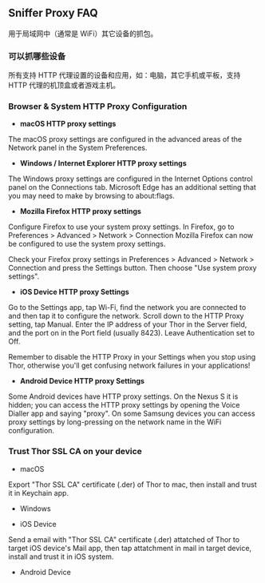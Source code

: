 ## Sniffer Proxy FAQ

用于局域网中（通常是 WiFi）其它设备的抓包。


### 可以抓哪些设备

所有支持 HTTP 代理设置的设备和应用，如：电脑，其它手机或平板，支持 HTTP 代理的机顶盒或者游戏主机。


### Browser & System HTTP Proxy Configuration

* **macOS HTTP proxy settings**

The macOS proxy settings are configured in the advanced areas of the Network panel in the System Preferences.


* **Windows / Internet Explorer HTTP proxy settings**

The Windows proxy settings are configured in the Internet Options control panel on the Connections tab.
Microsoft Edge has an additional setting that you may need to make by browsing to about:flags.


* **Mozilla Firefox HTTP proxy settings**

Configure Firefox to use your system proxy settings. In Firefox, go to Preferences > Advanced > Network > Connection Mozilla Firefox can now be configured to use the system proxy settings.

Check your Firefox proxy settings in Preferences > Advanced > Network > Connection and press the Settings button. Then choose "Use system proxy settings".


* **iOS Device HTTP proxy Settings**

Go to the Settings app, tap Wi-Fi, find the network you are connected to and then tap it to configure the network. Scroll down to the HTTP Proxy setting, tap Manual. Enter the IP address of your Thor in the Server field, and the port on in the Port field (usually 8423). Leave Authentication set to Off.

Remember to disable the HTTP Proxy in your Settings when you stop using Thor, otherwise you'll get confusing network failures in your applications!


* **Android Device HTTP proxy Settings**

Some Android devices have HTTP proxy settings. On the Nexus S it is hidden; you can access the HTTP proxy settings by opening the Voice Dialler app and saying "proxy". On some Samsung devices you can access proxy settings by long-pressing on the network name in the WiFi configuration.


### Trust Thor SSL CA on your device

* macOS

Export "Thor SSL CA" certificate (.der) of Thor to mac, then install and trust it in Keychain app.


* Windows

* iOS Device

Send a email with "Thor SSL CA" certificate (.der) attatched of Thor to target iOS device's Mail app, then tap attatchment in mail in target device, install and trust it in iOS system.


* Android Device

